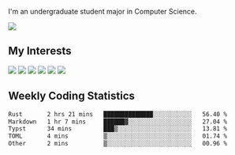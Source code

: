 I'm an undergraduate student major in Computer Science.

![](https://github-readme-stats.vercel.app/api?username=littzhch&theme=radical)

## My Interests

![](https://img.shields.io/badge/Python-3776AB?style=flat&labelColor=FFD43B&logoColor=3776AB&logo=python)
![](https://img.shields.io/badge/C-00599C?style=flat&labelColor=01427d&logoColor=6295cb&logo=c)
![](https://img.shields.io/badge/Rust-ffffff?style=flat&labelColor=ffffff&logoColor=000000&logo=rust)
![](https://img.shields.io/badge/LaTeX-008080?style=flat&labelColor=eeece5&logoColor=008080&logo=latex)
![](https://img.shields.io/badge/OpenGL-5487b2?style=flat&labelColor=ffffff&logoColor=5487b2&logo=opengl)
![](https://img.shields.io/badge/archlinux-1793d1?style=flat&labelColor=333333&logoColor=1793d1&logo=archlinux)

## Weekly Coding Statistics
<!--START_SECTION:waka-->

```txt
Rust       2 hrs 21 mins   ██████████████░░░░░░░░░░░   56.40 %
Markdown   1 hr 7 mins     ██████▓░░░░░░░░░░░░░░░░░░   27.04 %
Typst      34 mins         ███▒░░░░░░░░░░░░░░░░░░░░░   13.81 %
TOML       4 mins          ▒░░░░░░░░░░░░░░░░░░░░░░░░   01.74 %
Other      2 mins          ▒░░░░░░░░░░░░░░░░░░░░░░░░   00.96 %
```

<!--END_SECTION:waka-->
